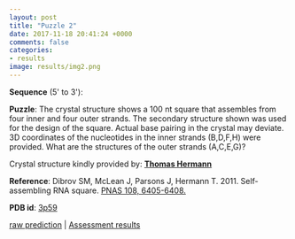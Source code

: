 ```yaml
---
layout: post
title: "Puzzle 2"
date: 2017-11-18 20:41:24 +0000
comments: false
categories: 
- results
image: results/img2.png
---
```

**Sequence** (5' to 3'): 


**Puzzle**:
The crystal structure shows a 100 nt square that assembles from four inner and four outer strands. The secondary structure shown was used for the design of the square. Actual base pairing in the crystal may deviate. 3D coordinates of the nucleotides in the inner strands (B,D,F,H) were provided. What are the structures of the outer strands (A,C,E,G)? 

Crystal structure kindly provided by: [**Thomas Hermann**](http://tch.ucsd.edu/TCH1.html)

**Reference**:
Dibrov SM, McLean J, Parsons J, Hermann T. 2011. Self-assembling RNA square. [PNAS 108, 6405-6408.](http://www.pnas.org/content/108/16/6405.short) 

**PDB id**: [3p59](http://www.rcsb.org/pdb/explore/explore.do?structureId=3p59)

[raw prediction](https://github.com/rnapuzzles/rnapuzzles.github.io/tree/master/data/PZ2/pdb)   &#124;   [Assessment results](/table/2000/01/01/PZ2-3d/)
